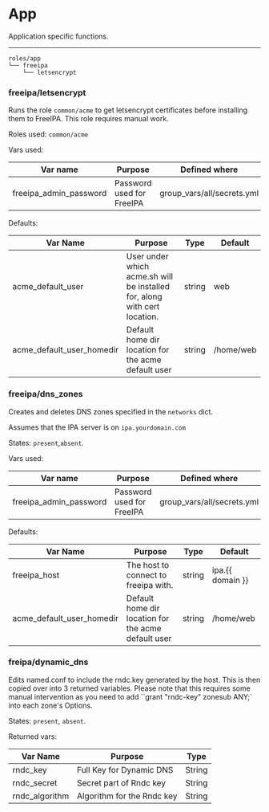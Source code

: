 # App

Application specific functions. 

---

```
roles/app
└── freeipa
    └── letsencrypt
```

### freeipa/letsencrypt

Runs the role `common/acme` to get letsencrypt certificates before installing them to FreeIPA. This role requires manual work.

Roles used: `common/acme`

Vars used:

| Var name               | Purpose                   | Defined where              |
| ---------------------- | ------------------------- | -------------------------- |
| freeipa_admin_password | Password used for FreeIPA | group_vars/all/secrets.yml |

Defaults:

| Var Name                  | Purpose                                                                   | Type   | Default   |
| ------------------------- | ------------------------------------------------------------------------- | ------ | --------- |
| acme_default_user         | User under which acme.sh will be installed for, along with cert location. | string | web       |
| acme_default_user_homedir | Default home dir location for the acme default user                       | string | /home/web |

### freeipa/dns_zones

Creates and deletes DNS zones specified in the `networks` dict.

Assumes that the IPA server is on `ipa.yourdomain.com` 

States: `present`,`absent`.

Vars used:

| Var name               | Purpose                   | Defined where              |
| ---------------------- | ------------------------- | -------------------------- |
| freeipa_admin_password | Password used for FreeIPA | group_vars/all/secrets.yml |

Defaults:

| Var Name                  | Purpose                                             | Type   | Default          |
| ------------------------- | --------------------------------------------------- | ------ | ---------------- |
| freeipa_host              | The host to connect to freeipa with.                | string | ipa.{{ domain }} |
| acme_default_user_homedir | Default home dir location for the acme default user | string | /home/web        |

### freipa/dynamic_dns

Edits named.conf to include the rndc.key generated by the host. This is then copied over into 3 returned variables. Please note that this requires some manual intervention  as you need to add ``grant "rndc-key" zonesub ANY;` into each zone's Options.

States: `present`, `absent`.

Returned vars:

| Var Name       | Purpose                    | Type   |
| -------------- | -------------------------- | ------ |
| rndc_key       | Full Key for Dynamic DNS   | String |
| rndc_secret    | Secret part of Rndc key    | String |
| rndc_algorithm | Algorithm for the Rndc key | String |

